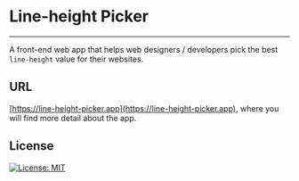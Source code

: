 # Line-height Picker
---
A front-end web app that helps web designers / developers pick the best `line-height` value for their websites. 

## URL
[https://line-height-picker.app](https://line-height-picker.app), where you will find more detail about the app.

## License
[![License: MIT](https://img.shields.io/badge/License-MIT-yellow.svg)](https://opensource.org/licenses/MIT)



